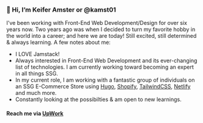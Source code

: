 ### 👋 Hi, I’m Keifer Amster or @kamst01
I've been working with Front-End Web Development/Design for over six years now. Two years ago was when I decided to turn my favorite hobby in the world into a career; and here we are today! Still excited, still determined & always learning. A few notes about me:
- I LOVE Jamstack!
- Always interested in Front-End Web Development and its ever-changing list of technologies. I am currently working toward becoming an expert in all things SSG.
- In my current role, I am working with a fantastic group of individuals on an SSG E-Commerce Store using [Hugo](https://gohugo.io), [Shopify](https://shopify.com), [TailwindCSS](https://tailwindcss.com), [Netlify](https://netlify.com) and much more.
- Constantly looking at the possibilties & am open to new learnings.

#### Reach me via [UpWork](https://www.upwork.com/freelancers/~0194eaa483d9d5e37a?s=1110580755057594368)

<!---
kamst01/kamst01 is a ✨ special ✨ repository because its `README.md` (this file) appears on your GitHub profile.
You can click the Preview link to take a look at your changes.
--->
